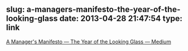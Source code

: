 slug: a-managers-manifesto-the-year-of-the-looking-glass
date: 2013-04-28 21:47:54
type: link
---

[A Manager's Manifesto — The Year of the Looking Glass — Medium](https://medium.com/the-year-of-the-looking-glass/be5f6b118084)
